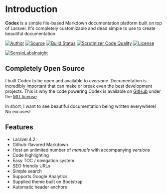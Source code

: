 # Introduction
**Codex** is a simple file-based Markdown documentation platform built on top of Laravel. It's completely customizable and dead simple to use to create beautiful documentation.

[![Author](http://img.shields.io/badge/author-Shea_Lewis-blue.svg?style=flat-square)](https://caffeinated.ninja)
[![Source](http://img.shields.io/badge/source-caffeinated/codex-blue.svg?style=flat-square)](https://github.com/caffeinated/codex)
[![Build Status](http://img.shields.io/travis/caffeinated/codex/master.svg?style=flat-square)](https://travis-ci.org/caffeinated/codex)
[![Scrutinizer Code Quality](http://img.shields.io/scrutinizer/g/caffeinated/codex.svg?style=flat-square)](https://scrutinizer-ci.com/g/caffeinated/codex/?branch=master)
[![License](http://img.shields.io/badge/license-MIT-brightgreen.svg?style=flat-square)](https://tldrlegal.com/license/mit-license)

[![SensioLabsInsight](https://insight.sensiolabs.com/projects/2cdec527-cb61-4a38-8c44-775d30d55ea0/big.png)](https://insight.sensiolabs.com/projects/2cdec527-cb61-4a38-8c44-775d30d55ea0)

## Completely Open Source
I built Codex to be open and available to *everyone*. Documentation is incredibly important that can make or break even the best development projects. This is why the code powering Codex is available on [GitHub](https://github.com/caffeinated/codex) under the [MIT license](https://tldrlegal.com/license/mit-license).

In short, I want to see beautiful documentation being written everywhere! No excuses!

## Features
- Laravel 4.2
- Github-flavored Markdown
- Host an unlimited number of *manuals* with accompanying *versions*
- Code highlighting
- Easy TOC / navigation system
- SEO friendly URLs
- Simple search
- Supports Google Analytics
- Supplied theme built on Bootstrap
- Automatic header anchors

